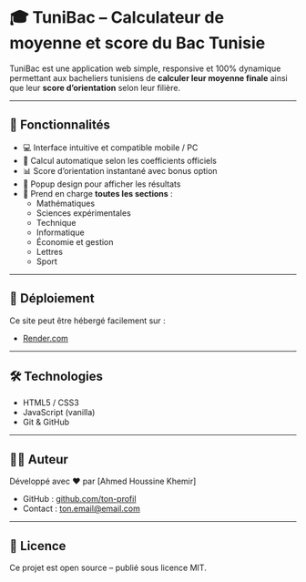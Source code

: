 # 🎓 TuniBac – Calculateur de moyenne et score du Bac Tunisie

TuniBac est une application web simple, responsive et 100% dynamique permettant aux bacheliers tunisiens de **calculer leur moyenne finale** ainsi que leur **score d’orientation** selon leur filière.

---

## 🧩 Fonctionnalités

- 💻 Interface intuitive et compatible mobile / PC
- 🔢 Calcul automatique selon les coefficients officiels
- 📊 Score d’orientation instantané avec bonus option
- 🎯 Popup design pour afficher les résultats
- 📁 Prend en charge **toutes les sections** :
  - Mathématiques
  - Sciences expérimentales
  - Technique
  - Informatique
  - Économie et gestion
  - Lettres
  - Sport

---

## 🚀 Déploiement

Ce site peut être hébergé facilement sur :

- [Render.com](https://render.com/)
---

## 🛠️ Technologies

- HTML5 / CSS3
- JavaScript (vanilla)
- Git & GitHub

---

## 👨‍💻 Auteur

Développé avec ❤️ par [Ahmed Houssine Khemir]

- GitHub : [github.com/ton-profil](https://github.com/ton-profil)
- Contact : [ton.email@email.com](mailto:ton.email@email.com)

---

## 📄 Licence

Ce projet est open source – publié sous licence MIT.
